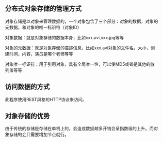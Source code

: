 ## 分布式对象存储的管理方式

对象存储是以对象来管理数据的，一个对象包含了三个部分：对象的数据，对象的元数据，和对象的唯一标识符（对象ID）

对象数据：就是对象存储的数据本身，比如xxx.avi,xxx.jpg等等

对象的元数据：就是对象存储的描述信息，比如xxx.avi对象的文件名，大小，创建时间，内容，演员是哪个老师等等

对象唯一标识符：用于引用对象，具有全局唯一性，可以使MD5或者是其他的散列值等等



## 访问数据的方式

此程序使用REST风格的HTTP协议来访问。



## 对象存储的优势

由于传统的存储是存储在单机上的，会造成数据越多开销会呈指数级的上升。而对象存储的会只需要增加节点就行。



